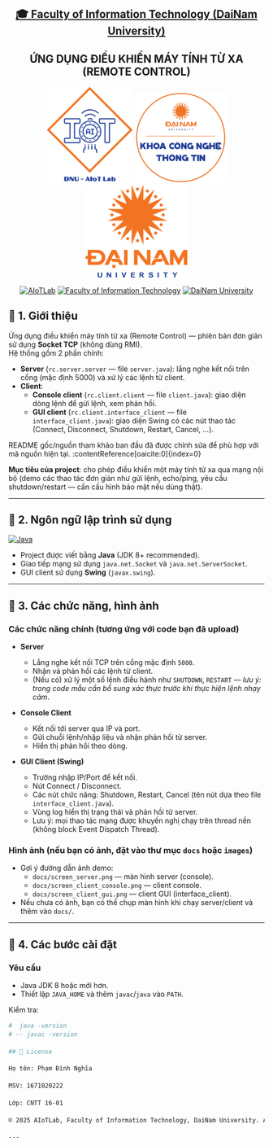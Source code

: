 <h2 align="center">
    <a href="https://dainam.edu.vn/vi/khoa-cong-nghe-thong-tin">
    🎓 Faculty of Information Technology (DaiNam University)
    </a>
</h2>
<h2 align="center">
   ỨNG DỤNG ĐIỀU KHIỂN MÁY TÍNH TỪ XA (REMOTE CONTROL)
</h2>
<div align="center">
    <p align="center">
        <img src="docs/aiotlab_logo.png" alt="AIoTLab Logo" width="170"/>
        <img src="docs/fitdnu_logo.png" alt="AIoTLab Logo" width="180"/>
        <img src="docs/dnu_logo.png" alt="DaiNam University Logo" width="200"/>
    </p>

[![AIoTLab](https://img.shields.io/badge/AIoTLab-green?style=for-the-badge)](https://www.facebook.com/DNUAIoTLab)
[![Faculty of Information Technology](https://img.shields.io/badge/Faculty%20of%20Information%20Technology-blue?style=for-the-badge)](https://dainam.edu.vn/vi/khoa-cong-nghe-thong-tin)
[![DaiNam University](https://img.shields.io/badge/DaiNam%20University-orange?style=for-the-badge)](https://dainam.edu.vn)

</div>

## 📖 1. Giới thiệu

Ứng dụng điều khiển máy tính từ xa (Remote Control) — phiên bản đơn giản sử dụng **Socket TCP** (không dùng RMI).  
Hệ thống gồm 2 phần chính:

- **Server** (`rc.server.server` — file `server.java`): lắng nghe kết nối trên cổng (mặc định 5000) và xử lý các lệnh từ client.
- **Client**:
  - **Console client** (`rc.client.client` — file `client.java`): giao diện dòng lệnh để gửi lệnh, xem phản hồi.
  - **GUI client** (`rc.client.interface_client` — file `interface_client.java`): giao diện Swing có các nút thao tác (Connect, Disconnect, Shutdown, Restart, Cancel, ...).

README gốc/nguồn tham khảo ban đầu đã được chỉnh sửa để phù hợp với mã nguồn hiện tại. :contentReference[oaicite:0]{index=0}

**Mục tiêu của project**: cho phép điều khiển một máy tính từ xa qua mạng nội bộ (demo các thao tác đơn giản như gửi lệnh, echo/ping, yêu cầu shutdown/restart — cần cấu hình bảo mật nếu dùng thật).

---

## 🔧 2. Ngôn ngữ lập trình sử dụng

[![Java](https://img.shields.io/badge/Java-007396?style=for-the-badge&logo=java&logoColor=white)](https://www.java.com/)

- Project được viết bằng **Java** (JDK 8+ recommended).
- Giao tiếp mạng sử dụng `java.net.Socket` và `java.net.ServerSocket`.
- GUI client sử dụng **Swing** (`javax.swing`).

---

## 🚀 3. Các chức năng, hình ảnh

### Các chức năng chính (tương ứng với code bạn đã upload)
- **Server**
  - Lắng nghe kết nối TCP trên cổng mặc định `5000`.
  - Nhận và phản hồi các lệnh từ client.
  - (Nếu có) xử lý một số lệnh điều hành như `SHUTDOWN`, `RESTART` — *lưu ý: trong code mẫu cần bổ sung xác thực trước khi thực hiện lệnh nhạy cảm*.

- **Console Client**
  - Kết nối tới server qua IP và port.
  - Gửi chuỗi lệnh/nhập liệu và nhận phản hồi từ server.
  - Hiển thị phản hồi theo dòng.

- **GUI Client (Swing)**
  - Trường nhập IP/Port để kết nối.
  - Nút Connect / Disconnect.
  - Các nút chức năng: Shutdown, Restart, Cancel (tên nút dựa theo file `interface_client.java`).
  - Vùng log hiển thị trạng thái và phản hồi từ server.
  - Lưu ý: mọi thao tác mạng được khuyến nghị chạy trên thread nền (không block Event Dispatch Thread).

### Hình ảnh (nếu bạn có ảnh, đặt vào thư mục `docs` hoặc `images`)
- Gợi ý đường dẫn ảnh demo:
  - `docs/screen_server.png` — màn hình server (console).
  - `docs/screen_client_console.png` — client console.
  - `docs/screen_client_gui.png` — client GUI (interface_client).
- Nếu chưa có ảnh, bạn có thể chụp màn hình khi chạy server/client và thêm vào `docs/`.

---

## 🚀 4. Các bước cài đặt

### Yêu cầu
- Java JDK 8 hoặc mới hơn.
- Thiết lập `JAVA_HOME` và thêm `javac`/`java` vào `PATH`.

Kiểm tra:
```bash
#  java -version
# -- javac -version

## 📝 License

Họ tên: Phạm Đình Nghĩa

MSV: 1671020222

Lớp: CNTT 16-01

© 2025 AIoTLab, Faculty of Information Technology, DaiNam University. All rights reserved.

---